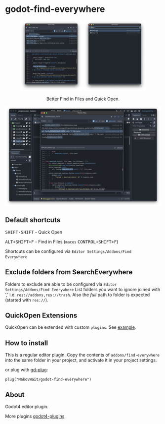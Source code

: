 # godot-find-everywhere

<p align="center">
  <img src="https://github.com/MakovWait/godot-find-everywhere/blob/main/assets/find-in-files.png" width="40%"/>
  <img src="https://github.com/MakovWait/godot-find-everywhere/blob/main/assets/quick-open.png" width="40%"/>
</p>
<p align="center">Better Find in Files and Quick Open.</p>

<p align="center">
  <img src="https://github.com/MakovWait/godot-find-everywhere/blob/main/assets/usage.png"/>
</p>

Default shortcuts
--
<kbd>SHIFT-SHIFT</kbd> - Quick Open

<kbd>ALT+SHIFT+F</kbd> - Find in Files (<code>macos</code> <kbd>CONTROL+SHIFT+F</kbd>)

Shortcuts can be configured via <code>Editor Settings/Addons/Find Everywhere</code>

Exclude folders from SearchEverywhere
--
Folders to exclude are able to be configured via <code>Editor Settings/Addons/Find Everywhere</code>
List folders you want to ignore joined with ',' i.e. `res://addons,res://trash`. Also the _full_ path to folder is expected (started with `res://`).  

QuickOpen Extensions
-----------------
QuickOpen can be extended with custom <code>plugins</code>. See <a href="https://github.com/MakovWait/godot-find-everywhere/blob/main/quick_open_extension_example.gd">example</a>.

How to install
-----------------

This is a regular editor plugin.
Copy the contents of `addons/find-everywhere` into the same folder in your project, and activate it in your project settings.

or plug with <a href="https://github.com/imjp94/gd-plug">gd-plug</a>:
```gdscript
plug("MakovWait/godot-find-everywhere")
```

About
-----------

Godot4 editor plugin. 

More plugins <a href="https://github.com/MakovWait/godot4-plugins">godot4-plugins</a>
